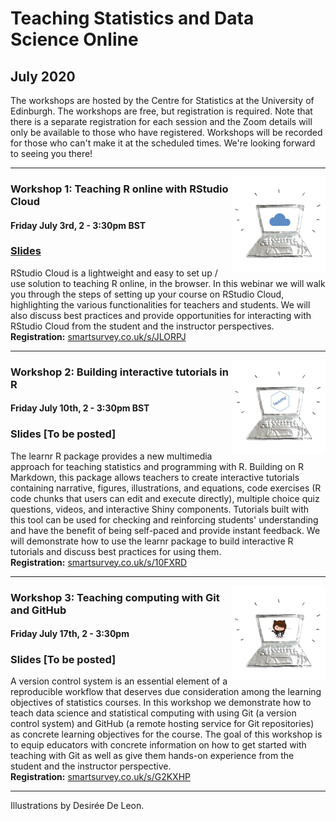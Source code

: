 # Teaching Statistics and Data Science Online

## July 2020

The workshops are hosted by the Centre for Statistics at the University of Edinburgh. The workshops are free, but registration is required. Note that there is a separate registration for each session and the Zoom details will only be available to those who have registered. Workshops will be recorded for those who can't make it at the scheduled times. We're looking forward to seeing you there!

---

<img src="illustrations/cloud.jpeg" align="right" height="150">

### Workshop 1: Teaching R online with RStudio Cloud
#### Friday July 3rd, 2 - 3:30pm BST

### [Slides](https://mine-cetinkaya-rundel.github.io/teach-r-online/01-cloud/01-cloud.html#1)

RStudio Cloud is a lightweight and easy to set up / use solution to teaching R online, in the browser. In this webinar we will walk you through the steps of setting up your course on RStudio Cloud, highlighting the various functionalities for teachers and students. We will also discuss best practices and provide opportunities for interacting with RStudio Cloud from the student and the instructor perspectives.  
**Registration:** [smartsurvey.co.uk/s/JLORPJ](https://www.smartsurvey.co.uk/s/JLORPJ/)

---

<img src="illustrations/learnr.jpeg" align="right" height="150">

### Workshop 2: Building interactive tutorials in R
#### Friday July 10th, 2 - 3:30pm BST

### Slides [To be posted]

The learnr R package provides a new multimedia approach for teaching statistics and programming with R. Building on R Markdown, this package allows teachers to create interactive tutorials containing narrative, figures, illustrations, and equations, code exercises (R code chunks that users can edit and execute directly), multiple choice quiz questions, videos, and interactive Shiny components. Tutorials built with this tool can be used for checking and reinforcing students' understanding and have the benefit of being self-paced and provide instant feedback. We will demonstrate how to use the learnr package to build interactive R tutorials and discuss best practices for using them.  
**Registration:** [smartsurvey.co.uk/s/10FXRD](https://www.smartsurvey.co.uk/s/10FXRD/)

---

<img src="illustrations/git.jpeg" align="right" height="150">

### Workshop 3: Teaching computing with Git and GitHub 
#### Friday July 17th, 2 - 3:30pm

### Slides [To be posted]

A version control system is an essential element of a reproducible workflow that deserves due consideration among the learning objectives of statistics courses. In this workshop we demonstrate how to teach data science and statistical computing with using Git (a version control system) and GitHub (a remote hosting service for Git repositories) as concrete learning objectives for the course. The goal of this workshop is to equip educators with concrete information on how to get started with teaching with Git as well as give them hands-on experience from the student and the instructor perspective.  
**Registration:** [smartsurvey.co.uk/s/G2KXHP](https://www.smartsurvey.co.uk/s/G2KXHP/)

---

Illustrations by Desirée De Leon.
